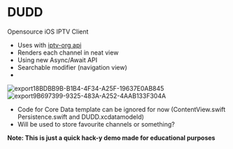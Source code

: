 # DUDD
Opensource iOS IPTV Client

- Uses with [iptv-org api](https://github.com/iptv-org/api)
- Renders each channel in neat view
- Using new Async/Await API
- Searchable modifier (navigation view)
- 
![export18BDBB9B-B1B4-4F34-A25F-19637E0AB845](https://user-images.githubusercontent.com/43297314/159105805-5101e086-2412-453a-abc1-4612aa6f1ede.png)
![export9B697399-9325-483A-A252-4AAB133F304A](https://user-images.githubusercontent.com/43297314/159105806-883a80eb-cbac-4ff0-b1de-c490c0882f71.png)

- Code for Core Data template can be ignored for now (ContentView.swift Persistence.swift and DUDD.xcdatamodeld)
- Will be used to store favourite channels or something?




**Note: This is just a quick hack-y demo made for educational purposes**
